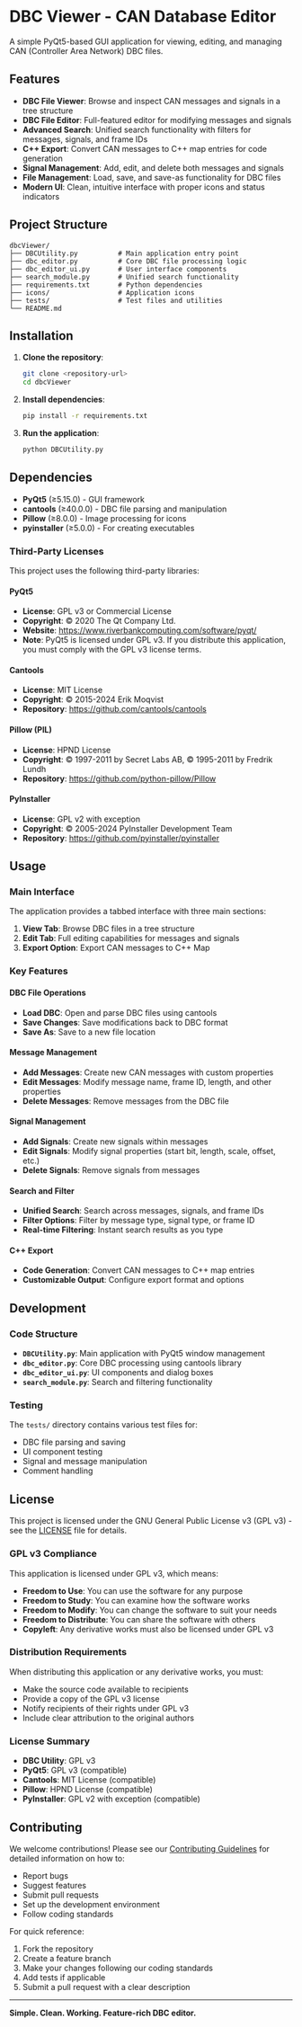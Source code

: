 # DBC Viewer - CAN Database Editor

A simple PyQt5-based GUI application for viewing, editing, and managing CAN (Controller Area Network) DBC files.

## Features

- **DBC File Viewer**: Browse and inspect CAN messages and signals in a tree structure
- **DBC File Editor**: Full-featured editor for modifying messages and signals
- **Advanced Search**: Unified search functionality with filters for messages, signals, and frame IDs
- **C++ Export**: Convert CAN messages to C++ map entries for code generation
- **Signal Management**: Add, edit, and delete both messages and signals
- **File Management**: Load, save, and save-as functionality for DBC files
- **Modern UI**: Clean, intuitive interface with proper icons and status indicators

## Project Structure

```
dbcViewer/
├── DBCUtility.py          # Main application entry point
├── dbc_editor.py          # Core DBC file processing logic
├── dbc_editor_ui.py       # User interface components
├── search_module.py       # Unified search functionality
├── requirements.txt       # Python dependencies
├── icons/                 # Application icons
├── tests/                 # Test files and utilities
└── README.md
```

## Installation

1. **Clone the repository**:
   ```bash
   git clone <repository-url>
   cd dbcViewer
   ```

2. **Install dependencies**:
   ```bash
   pip install -r requirements.txt
   ```

3. **Run the application**:
   ```bash
   python DBCUtility.py
   ```

## Dependencies

- **PyQt5** (≥5.15.0) - GUI framework
- **cantools** (≥40.0.0) - DBC file parsing and manipulation
- **Pillow** (≥8.0.0) - Image processing for icons
- **pyinstaller** (≥5.0.0) - For creating executables

### Third-Party Licenses

This project uses the following third-party libraries:

#### PyQt5
- **License**: GPL v3 or Commercial License
- **Copyright**: © 2020 The Qt Company Ltd.
- **Website**: https://www.riverbankcomputing.com/software/pyqt/
- **Note**: PyQt5 is licensed under GPL v3. If you distribute this application, you must comply with the GPL v3 license terms.

#### Cantools
- **License**: MIT License
- **Copyright**: © 2015-2024 Erik Moqvist
- **Repository**: https://github.com/cantools/cantools

#### Pillow (PIL)
- **License**: HPND License
- **Copyright**: © 1997-2011 by Secret Labs AB, © 1995-2011 by Fredrik Lundh
- **Repository**: https://github.com/python-pillow/Pillow

#### PyInstaller
- **License**: GPL v2 with exception
- **Copyright**: © 2005-2024 PyInstaller Development Team
- **Repository**: https://github.com/pyinstaller/pyinstaller

## Usage

### Main Interface
The application provides a tabbed interface with three main sections:

1. **View Tab**: Browse DBC files in a tree structure
2. **Edit Tab**: Full editing capabilities for messages and signals
3. **Export Option**: Export CAN messages to C++ Map

### Key Features

#### DBC File Operations
- **Load DBC**: Open and parse DBC files using cantools
- **Save Changes**: Save modifications back to DBC format
- **Save As**: Save to a new file location

#### Message Management
- **Add Messages**: Create new CAN messages with custom properties
- **Edit Messages**: Modify message name, frame ID, length, and other properties
- **Delete Messages**: Remove messages from the DBC file

#### Signal Management
- **Add Signals**: Create new signals within messages
- **Edit Signals**: Modify signal properties (start bit, length, scale, offset, etc.)
- **Delete Signals**: Remove signals from messages

#### Search and Filter
- **Unified Search**: Search across messages, signals, and frame IDs
- **Filter Options**: Filter by message type, signal type, or frame ID
- **Real-time Filtering**: Instant search results as you type

#### C++ Export
- **Code Generation**: Convert CAN messages to C++ map entries
- **Customizable Output**: Configure export format and options

## Development

### Code Structure

- **`DBCUtility.py`**: Main application with PyQt5 window management
- **`dbc_editor.py`**: Core DBC processing using cantools library
- **`dbc_editor_ui.py`**: UI components and dialog boxes
- **`search_module.py`**: Search and filtering functionality

### Testing

The `tests/` directory contains various test files for:
- DBC file parsing and saving
- UI component testing
- Signal and message manipulation
- Comment handling

## License

This project is licensed under the GNU General Public License v3 (GPL v3) - see the [LICENSE](LICENSE) file for details.

### GPL v3 Compliance

This application is licensed under GPL v3, which means:

- **Freedom to Use**: You can use the software for any purpose
- **Freedom to Study**: You can examine how the software works
- **Freedom to Modify**: You can change the software to suit your needs
- **Freedom to Distribute**: You can share the software with others
- **Copyleft**: Any derivative works must also be licensed under GPL v3

### Distribution Requirements

When distributing this application or any derivative works, you must:

- Make the source code available to recipients
- Provide a copy of the GPL v3 license
- Notify recipients of their rights under GPL v3
- Include clear attribution to the original authors

### License Summary

- **DBC Utility**: GPL v3
- **PyQt5**: GPL v3 (compatible)
- **Cantools**: MIT License (compatible)
- **Pillow**: HPND License (compatible)
- **PyInstaller**: GPL v2 with exception (compatible)

## Contributing

We welcome contributions! Please see our [Contributing Guidelines](CONTRIBUTING.md) for detailed information on how to:

- Report bugs
- Suggest features
- Submit pull requests
- Set up the development environment
- Follow coding standards

For quick reference:
1. Fork the repository
2. Create a feature branch
3. Make your changes following our coding standards
4. Add tests if applicable
5. Submit a pull request with a clear description

---

**Simple. Clean. Working. Feature-rich DBC editor.** 